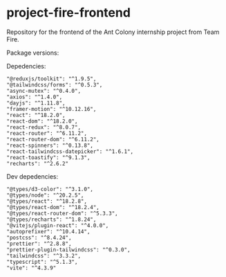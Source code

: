 # project-fire-frontend

Repository for the frontend of the Ant Colony internship project from Team Fire.

Package versions:

Depedencies:

    "@reduxjs/toolkit": "^1.9.5",
    "@tailwindcss/forms": "^0.5.3",
    "async-mutex": "^0.4.0",
    "axios": "^1.4.0",
    "dayjs": "^1.11.8",
    "framer-motion": "^10.12.16",
    "react": "^18.2.0",
    "react-dom": "^18.2.0",
    "react-redux": "^8.0.7",
    "react-router": "^6.11.2",
    "react-router-dom": "^6.11.2",
    "react-spinners": "^0.13.8",
    "react-tailwindcss-datepicker": "^1.6.1",
    "react-toastify": "^9.1.3",
    "recharts": "^2.6.2"

Dev depedencies:

    "@types/d3-color": "^3.1.0",
    "@types/node": "^20.2.5",
    "@types/react": "^18.2.8",
    "@types/react-dom": "^18.2.4",
    "@types/react-router-dom": "^5.3.3",
    "@types/recharts": "^1.8.24",
    "@vitejs/plugin-react": "^4.0.0",
    "autoprefixer": "^10.4.14",
    "postcss": "^8.4.24",
    "prettier": "^2.8.8",
    "prettier-plugin-tailwindcss": "^0.3.0",
    "tailwindcss": "^3.3.2",
    "typescript": "^5.1.3",
    "vite": "^4.3.9"
